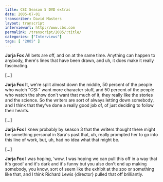 ```yaml
---
title: CSI Season 5 DVD extras
date: 2005-07-01
transcriber: David Masters
layout: transcript
interviewurl: http://www.cbs.com
permalink: /transcript/2005/:title/
categories: ["Interviews"]
tags: [ "2005" ]
---
```


**Jorja Fox** All bets are off, and on at the same time. Anything can happen to anybody, there's lines that have been drawn, and uh, it does make it really fascinating.

[...]

**Jorja Fox** It, we're split almost down the middle, 50 percent of the people who watch "CSI:" want more character stuff, and 50 percent of the people who watch the show don't want that much of it, they really like the stories and the science. So the writers are sort of always letting down somebody, and I think that they've done a really good job of, of just deciding to follow their hearts.

[...]

**Jorja Fox** I knew probably by season 3 that the writers thought there might be something personal in Sara's past that, uh, really prompted her to go into this line of work, but, uh, had no idea what that might be.

[...]

**Jorja Fox** I was hoping, 'wow, I was hoping we can pull this off in a way that it's good' and it's dark and it's funny but you also don't end up making somebody, you know, sort of seem like the exhibit at the zoo or something like that, and I think Richard Lewis {director} pulled that off brilliantly.

